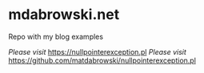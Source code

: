 # mdabrowski.net
Repo with my blog examples

_Please visit_ https://nullpointerexception.pl
_Please visit_ https://github.com/matdabrowski/nullpointerexception.pl
